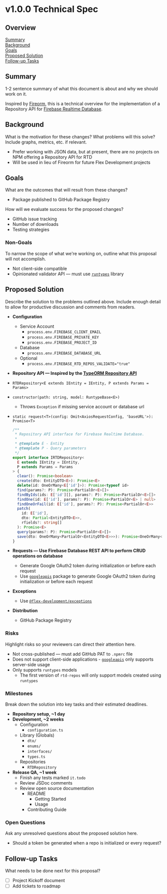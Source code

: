 # v1.0.0 Technical Spec

## Overview

[Summary](#summary)  
[Background](#background)  
[Goals](#goals)  
[Proposed Solution](#proposed-solution)  
[Follow-up Tasks](#follow-up-tasks)

## Summary

1-2 sentence summary of what this document is about and why we should work on
it.

Inspired by [Fireorm][1], this is a technical overview for the implementation of
a Repository API for [Firebase Realtime Database][2].

## Background

What is the motivation for these changes? What problems will this solve? Include
graphs, metrics, etc. if relevant.

- Prefer working with JSON data, but at present, there are no projects on NPM
  offering a Repository API for RTD
- Will be used in lieu of Fireorm for future Flex Development projects

## Goals

What are the outcomes that will result from these changes?

- Package published to GitHub Package Registry

How will we evaluate success for the proposed changes?

- GitHub issue tracking
- Number of downloads
- Testing strategies

### Non-Goals

To narrow the scope of what we're working on, outline what this proposal will
not accomplish.

- Not client-side compatible
- Opinionated validator API — must use [`runtypes`][3] library

## Proposed Solution

Describe the solution to the problems outlined above. Include enough detail to
allow for productive discussion and comments from readers.

- **Configuration**
  - Service Account
    - `process.env.FIREBASE_CLIENT_EMAIL`
    - `process.env.FIREBASE_PRIVATE_KEY`
    - `process.env.FIREBASE_PROJECT_ID`
  - Database
    - `process.env.FIREBASE_DATABASE_URL`
  - Optional
    - `process.env.FIREBASE_RTD_REPOS_VALIDATE="true"`
- **Repository API — Inspired by the [TypeORM Repository API][4]**
- `RTDRepository<E extends IEntity = IEntity, P extends Params = Params>`
- `constructor(path: string, model: RuntypeBase<E>)`
  - Throws `Exception` if missing service account or database url
- `static request<T>(config: Omit<AxiosRequestConfig, 'baseURL'>): Promise<T>`

  ```typescript
  /**
   * Repository API interface for Firebase Realtime Database.
   *
   * @template E - Entity
   * @template P - Query parameters
   */
  export interface IRTDRepository<
    E extends IEntity = IEntity,
    P extends Params = Params
  > {
    clear(): Promise<boolean>
    create(dto: EntityDTO<E>): Promise<E>
    delete(id: OneOrMany<E['id']>): Promise<typeof id>
    find(params?: P): Promise<PartialOr<E>[]>
    findByIds(ids: E['id'][], params?: P): Promise<PartialOr<E>[]>
    findOne(id: E['id'], params?: P): Promise<PartialOr<E> | null>
    findOneOrFail(id: E['id'], params?: P): Promise<PartialOr<E>>
    patch(
      id: E['id'],
      dto: Partial<EntityDTO<E>>,
      rfields?: string[]
    ): Promise<E>
    query(params?: P): Promise<PartialOr<E>[]>
    save(dto: OneOrMany<PartialOr<EntityDTO<E>>>): Promise<OneOrMany<E>>
  }
  ```

- **Requests — Use Firebase Database REST API to perform CRUD operations on
  database**
  - Generate Google OAuth2 token during initialization or before each request
  - Use [`googleapis`][5] package to generate Google OAuth2 token during
    initialization or before each request
- **Exceptions**
  - Use [`@flex-development/exceptions`][6]
- **Distribution**
  - GitHub Package Registry

### Risks

Highlight risks so your reviewers can direct their attention here.

- Not cross-published — must add GitHub PAT to `.npmrc` file
- Does not support client-side applications - [`googleapis`][6] only supports
  server-side usage
- Only supports `runtypes` models
  - The first version of `rtd-repos` will only support models created using
    `runtypes`

### Milestones

Break down the solution into key tasks and their estimated deadlines.

- **Repository setup, ~1 day**
- **Development, ~2 weeks**
  - Configuration
    - `configuration.ts`
  - Library (Globals)
    - `dto/`
    - `enums/`
    - `interfaces/`
    - `types.ts`
  - Repositories
    - `RTDRepository`
- **Release QA, ~1 week**
  - Finish any tests marked `it.todo`
  - Review JSDoc comments
  - Review open source documentation
    - README
      - Getting Started
      - Usage
    - Contributing Guide

### Open Questions

Ask any unresolved questions about the proposed solution here.

- Should a token be generated when a repo is initialized or every request?

## Follow-up Tasks

What needs to be done next for this proposal?

- [ ] Project Kickoff document
- [ ] Add tickets to roadmap

[1]: https://github.com/wovalle/fireorm
[2]: https://firebase.google.com/docs/database
[3]: https://github.com/pelotom/runtypes
[4]: https://github.com/typeorm/typeorm/blob/master/docs/repository-api.md
[5]: https://github.com/googleapis/google-api-nodejs-client
[6]: https://github.com/flex-development/exceptions/packages/750010
